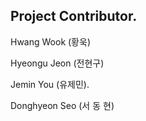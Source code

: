 ## Project Contributor.

Hwang Wook (황욱)

Hyeongu Jeon (전현구)

Jemin You (유제민).

Donghyeon Seo (서 동 현)
